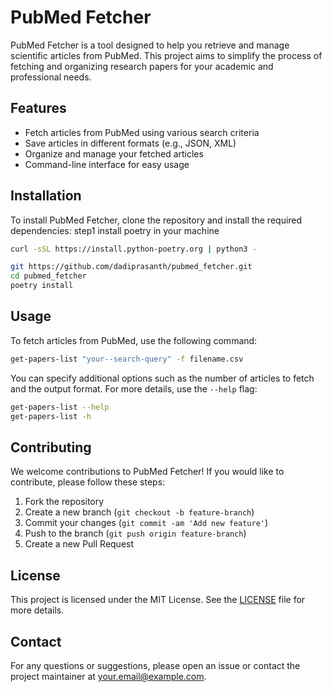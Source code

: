 # PubMed Fetcher

PubMed Fetcher is a tool designed to help you retrieve and manage scientific articles from PubMed. This project aims to simplify the process of fetching and organizing research papers for your academic and professional needs.

## Features

- Fetch articles from PubMed using various search criteria
- Save articles in different formats (e.g., JSON, XML)
- Organize and manage your fetched articles
- Command-line interface for easy usage

## Installation

To install PubMed Fetcher, clone the repository and install the required dependencies:
step1 install poetry in your machine
``` bash
curl -sSL https://install.python-poetry.org | python3 -
```

```bash
git https://github.com/dadiprasanth/pubmed_fetcher.git
cd pubmed_fetcher
poetry install
```

## Usage

To fetch articles from PubMed, use the following command:

```bash
get-papers-list "your--search-query" -f filename.csv

```

You can specify additional options such as the number of articles to fetch and the output format. For more details, use the `--help` flag:

```bash
get-papers-list --help
get-papers-list -h

```

## Contributing

We welcome contributions to PubMed Fetcher! If you would like to contribute, please follow these steps:

1. Fork the repository
2. Create a new branch (`git checkout -b feature-branch`)
3. Commit your changes (`git commit -am 'Add new feature'`)
4. Push to the branch (`git push origin feature-branch`)
5. Create a new Pull Request

## License

This project is licensed under the MIT License. See the [LICENSE](LICENSE) file for more details.

## Contact

For any questions or suggestions, please open an issue or contact the project maintainer at your.email@example.com.
